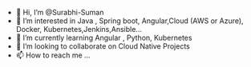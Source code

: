 - 👋 Hi, I’m @Surabhi-Suman
- 👀 I’m interested in Java , Spring boot, Angular,Cloud (AWS or Azure), Docker, Kubernetes,Jenkins,Ansible...
- 🌱 I’m currently learning  Angular , Python, Kubernetes
- 💞️ I’m looking to collaborate on Cloud Native Projects
- 📫 How to reach me ...

<!---
Surabhi-Suman/Surabhi-Suman is a ✨ special ✨ repository because its `README.md` (this file) appears on your GitHub profile.
You can click the Preview link to take a look at your changes.
--->
